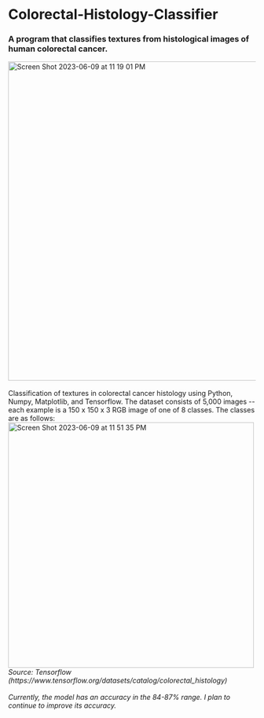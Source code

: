 # Colorectal-Histology-Classifier
### A program that classifies textures from histological images of human colorectal cancer.

<img width="650" alt="Screen Shot 2023-06-09 at 11 19 01 PM" src="https://github.com/sebastianwhyte/Colorectal-Histology-Classifier/assets/62267311/ac4414b6-f809-451f-b313-90c9bf9df206">
<br>
<br>
Classification of textures in colorectal cancer histology using Python, Numpy, Matplotlib, and Tensorflow. The dataset consists of 5,000 images -- each example is a 150 x 150 x 3 RGB image of one of 8 classes. The classes are as follows:
<br>
<img width="500" alt="Screen Shot 2023-06-09 at 11 51 35 PM" src="https://github.com/sebastianwhyte/Colorectal-Histology-Classifier/assets/62267311/fff30b96-5023-4c37-bfbf-3fd9a4954210">

<br>
<i>Source: Tensorflow (https://www.tensorflow.org/datasets/catalog/colorectal_histology)</>
<br>
<br>
Currently, the model has an accuracy in the 84-87% range. I plan to continue to improve its accuracy.


